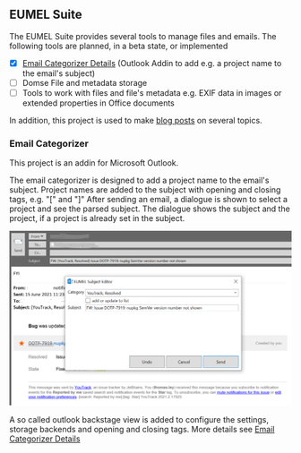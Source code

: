 ## EUMEL Suite

The EUMEL Suite provides several tools to manage files and emails. The following tools are planned, in a beta state, or implemented

* [x] [Email Categorizer Details](pages/emailcategorizer.md) (Outlook Addin to add e.g. a project name to the email's subject)
* [ ] Domse File and metadata storage
* [ ] Tools to work with files and file's metadata e.g. EXIF data in images or extended properties in Office documents

In addition, this project is used to make [blog posts](https://codequalitycoach.de/) on several topics.

### Email Categorizer

This project is an addin for Microsoft Outlook.

The email categorizer is designed to add a project name to the email's subject. Project names are added to the subject with
opening and closing tags, e.g. "[" and "]" After sending an email, a dialogue is shown to select a project and see the parsed
subject. The dialogue shows the subject and the project, if a project is already set in the subject.

![EUMEL Suite Categorizer](Assets/categorizer_intro.png)

A so called outlook backstage view is added to configure the settings, storage backends and opening and closing tags. More details
see [Email Categorizer Details](pages/emailcategorizer.md)

